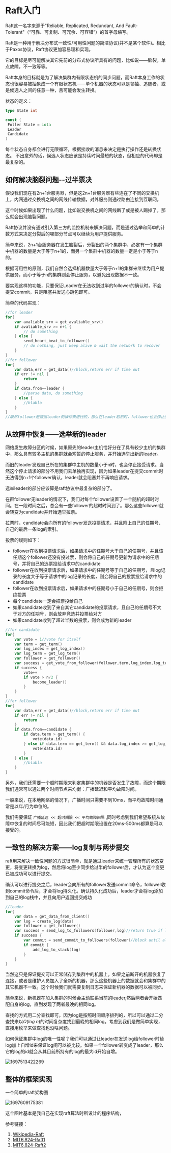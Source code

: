 # Raft入门

Raft这一名字来源于"Reliable, Replicated, Redundant, And Fault-Tolerant"（“可靠、可复制、可冗余、可容错”）的首字母缩写。

Raft是一种用于解决分布式一致性/可用性问题的简洁协议(并不是某个软件)。相比于Paxos协议，Raft协议更加容易理和实现。

它的目标是尽可能解决其它先前的分布式协议所具有的问题，比如说——脑裂，单点故障，不一致等等。

Raft本身的目标就是为了解决集群内有限状态机的同步问题，而Raft本身工作的状态也很容易被抽象成一个有限状态机——单个机器的状态可以是领袖、追随者，或是候选人之间的任意一种，且可能会发生转换。

状态的定义：

```go
type State int

const (
 Foller State = iota
 Leader
 Candidate
)
```

每个状态自身都会进行无限循环，根据接收的消息来决定是执行操作还是转换状态。
不出意外的话，候选人状态应该是持续时间最短的状态，但相应的代码却是最复杂的。

## 如何解决脑裂问题--过半票决

假设我们现在有2n+1台服务器，但是这2n+1台服务器有些连在了不同的交换机上，内网通过交换机之间的网线传输数据，对外服务则通过路由连接到互联网。

这个时候如果出现了什么问题，比如说交换机之间的网线断了或是被人踢掉了，那么就会出现脑裂问题。

Raft协议并没有通过引入第三方的监控机制来解决问题，而是通过选举和简单的计数方式来决定分裂后的哪部分节点可以继续为用户提供服务。

简单来说，2n+1台服务器在发生脑裂后，分裂出的两个集群中，必定有一个集群中机器的数量是大于等于n+1的，而另一个集群中机器的数量一定是小于等于n的。

根据可用性的原则，我们自然会选择机器数量大于等于n+1的集群来继续为用户提供服务，而小于等于n的集群则会停止服务，以避免出现数据不一致。

要实现这样的功能，只要保证Leader在无法收到过半的follower的确认时，不会提交commit，只是阻塞并发送心跳包即可。

简单的代码实现：

``` go
//for leader
for{
    var avaliable_srv = get_avaliable_srv()
    if avaliable_srv >= n+1 {
        // do something
    } else {
        send_heart_beat_to_follower()
        // do nothing, just keep alive & wait the network to recover
    }
}
//for follower
for{
    var data,err = get_data()//block,return err if time out
    if err != nil {
        return
    }
    if data.from==leader {
        //parse data, do something
    } else {
        //blabla
    }
}
//既然follower是按照leader的操作来进行的，那么在leader宕机时，follower也会停止服务，并开始选举新的leader
```

## 从故障中恢复——选举新的leader

网络发生故障分区的时候，如果原先的leader主机恰好分在了具有较少主机的集群中，那么具有较多主机的集群就会短暂的停止服务，并开始选举出新的leader。

而旧的leader发现自己所在的集群中主机的数量小于n时，也会停止接受请求。当然这个停止请求的部分不用我们去单独再实现，因为如果leader在提交commit时无法得到n+1个follower确认，leader就会阻塞并不再响应请求。

选举leader的部分应该算是raft协议中最复杂的部分了。

在群follower无leader的情况下，我们对每个follower设置了一个随机的超时时间。在一段时间之后，总会有一些follower的超时时间到了。那么这些follower就会转变为candidate并开始选举拉票。

拉票时，candidate会向所有的follower发送投票请求，并且附上自己的任期号、自己的最后一条log的索引。

投票的规则如下：

- follower在收到投票请求后，如果请求中的任期号大于自己的任期号，并且该任期这个follower还没有投过票，则会将自己的任期号更新为请求中的任期号，并将自己的选票投给请求中的candidate
- follower在收到投票请求后，如果请求中的任期号等于自己的任期号，且log记录的长度大于等于请求中的log记录的长度，则会将自己的投票投给请求中的candidate
- follower在收到投票请求后，如果请求中的任期号小于自己的任期号，则会拒绝投票
- 每个candidate一定会把票投给自己
- 如果candidate收到了来自其它candidate的投票请求，且自己的任期号不大于对方的任期号，则会放弃竞选并投票给对方
- 如果candidate收到了超过半数的投票，则会成为新的leader

```go
//for candidate
for{
    var vote = 1//vote for itself
    var term = get_term()
    var log_index = get_log_index()
    var log_term = get_log_term()
    var follower = get_follower()
    var success = get_vote_from_follower(follower,term,log_index,log_term)//return true if vote has been sent to over half of followers, return false if got vote request & its term >= self, others block until timeout the return false
    if success {
        vote++
        if vote > n/2 {
            become_leader()
        }
    }
}
//for follower
for{
    var data,err = get_data()//block,return err if time out
    if err != nil {
        return
    }
    if data.from==candidate {
        if data.term > get_term() {
            vote(data.id)
        } else if data.term == get_term() && data.log_index >= get_log_index() {
            vote(data.id)
        }
    } else {
        //blabla
    }
}
```

另外，我们还需要一个超时期限来判定集群中的机器是否发生了故障，而这个期限我们通常可以通过两个时间节点来均衡：广播延迟和平均故障时间。

一般来说，在本地网络的情况下，广播时间只需要不到10ms，而平均故障时间通常是以年/月为单位的。

我们需要保证 `广播延迟 << 超时期限 << 平均故障间隔` ,同时考虑到我们希望系统从故障中恢复的时间尽可能短，因此我们把超时期限设置在20ms-500ms都算是可以接受的。

## 一致性的解决方案——log复制与两步提交

raft用来解决一致性问题的方式很简单，就是通过leader来统一管理所有的状态变更，将变更转换为log，然后将log至少同步给过半的follower后，才认为这个变更已被成功可以进行提交。

确认可以进行提交之后，leader会向所有的follower发送commit命令，follower收到commit命令后，才会将log持久化。确认持久化成功后，leader才会将log添加到自己的log栈中，并且向用户返回提交成功

```go
//leader
for{
    var data = get_data_from_client()
    var log = create_log(data)
    var follower = get_follower()
    var success = send_log_to_followers(follower,log)//return true if log has been sent to over half of followers,others block
    if success {
        var commit = send_commit_to_followers(follower)//block until all followers has been committed
        if commit {
            add_log_to_stack(log)
        }
    }
}
```

当然这只是保证提交可以正常储存到集群中的机器上。如果之前断开的机器恢复了连接，或者是维护人员加入了全新的机器，那么这些机器上的数据就会和集群中的其它机器不一致。这个时候我们就需要复制日志来保证新机器的数据可以被同步。

简单来说，新机器在加入集群的时候会主动联系当前的leader,然后两者会开始匹配自身的log，直到发现了两者最晚的相同log。

查找的方式用二分查找即可，因为log是按照时间顺序排列的，所以可以通过二分查找来以$O(log\ n)$的时间复杂度找到最晚的相同log。考虑到我们是做简单实现，直接用枚举来做查找也没啥问题。

如何保证集群中log的唯一性呢？我们可以通过让leader在发送log给follower时给log加上自增id来保证log间可以被比较。如果一个follower转变成了leader，那么它的log的id就会从其目前所持有的log的最大id开始自增。

![1697513422269](image/learn-raft/1697513422269.png)

## 整体的框架实现

一个简单的raft架构图

![1697609175381](image/learn-raft/1697609175381.png)

这个图片基本是我自己在实现raft算法时所设计的程序结构，

参考链接：

1. [Wikipedia-Raft](https://zh.wikipedia.org/zh-cn/Raft)
2. [MIT6.824-Raft1](https://mit-public-courses-cn-translatio.gitbook.io/mit6-824/lecture-06-raft1)
3. [MIT6.824-Raft2](https://mit-public-courses-cn-translatio.gitbook.io/mit6-824/lecture-07-raft2)
